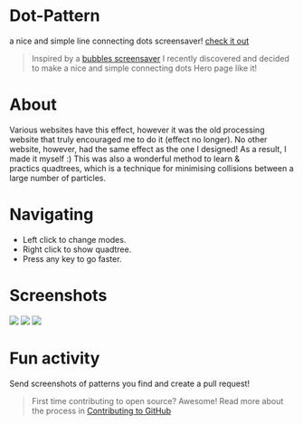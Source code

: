 # Dot-Pattern

 a nice and simple line connecting dots screensaver!
[ check it out]() <br>

> Inspired by a [bubbles screensaver](https://webdesigntips.blog/web-design/javascript/making-simple-bubble-screensaver-using-p5-js/) I recently discovered and decided to make a nice and simple connecting dots Hero page like it!
# About

Various websites have this effect, however it was the old processing website that truly encouraged me to do it (effect no longer). No other website, however, had the same effect as the one I designed! As a result, I made it myself :)
This was also a wonderful method to learn & practics quadtrees, which is a technique for minimising collisions between a large number of particles.

# Navigating
- Left click to change modes.
- Right click to show quadtree.
- Press any key to go faster.

# Screenshots
<img src="https://github.com/wordssaysalot/Dot-Pattern/blob/main/img/1.jpg?raw=true">
<img src="https://github.com/wordssaysalot/Dot-Pattern/blob/main/img/2.jpg?raw=true">
<img src="https://github.com/wordssaysalot/Dot-Pattern/blob/main/img/3.jpg?raw=true">

# Fun activity
Send screenshots of patterns you find and create a pull request!
> First time contributing to open source? Awesome! Read more about the process in [Contributing to GitHub](https://egghead.io/courses/how-to-contribute-to-an-open-source-project-on-github)
